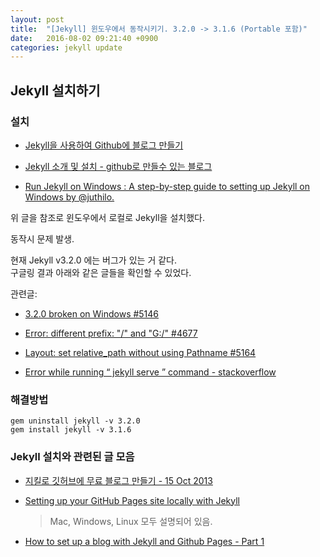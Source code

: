 ```yaml
---
layout: post
title:  "[Jekyll] 윈도우에서 동작시키기. 3.2.0 -> 3.1.6 (Portable 포함)"
date:   2016-08-02 09:21:40 +0900
categories: jekyll update
---
```


Jekyll 설치하기
-----------------

### 설치

- [Jekyll을 사용하여 Github에 블로그 만들기](http://yongho1037.tistory.com/599)

- [Jekyll 소개 및 설치 - github로 만들수 있는 블로그](http://djflexible.github.io/blog/github-jekyll.html)

- [Run Jekyll on Windows : A step-by-step guide to setting up Jekyll on Windows by @juthilo.](http://jekyll-windows.juthilo.com)

위 글을 참조로 윈도우에서 로컬로 Jekyll을 설치했다.

동작시 문제 발생.

현재 Jekyll v3.2.0 에는 버그가 있는 거 같다.   
구글링 결과 아래와 같은 글들을 확인할 수 있었다.

관련글:

- [3.2.0 broken on Windows #5146](https://github.com/jekyll/jekyll/issues/5146)

- [Error: different prefix: "/" and "G:/" #4677](https://github.com/jekyll/jekyll/issues/4677)

- [Layout: set relative_path without using Pathname #5164](https://github.com/jekyll/jekyll/pull/5164)

- [Error while running “ jekyll serve ” command - stackoverflow](http://stackoverflow.com/questions/38691001/error-while-running-jekyll-serve-command)  



### 해결방법

```
gem uninstall jekyll -v 3.2.0    
gem install jekyll -v 3.1.6
```

### Jekyll 설치와 관련된 글 모음

- [지킬로 깃허브에 무료 블로그 만들기 - 15 Oct 2013](http://nolboo.kim/blog/2013/10/15/free-blog-with-github-jekyll/)

- [Setting up your GitHub Pages site locally with Jekyll](https://help.github.com/articles/setting-up-your-github-pages-site-locally-with-jekyll/#platform-mac)  

    > Mac, Windows, Linux 모두 설명되어 있음.

- [How to set up a blog with Jekyll and Github Pages - Part 1](http://anandmanisankar.com/posts/set-up-blog-jekyll-github-pages/)  
